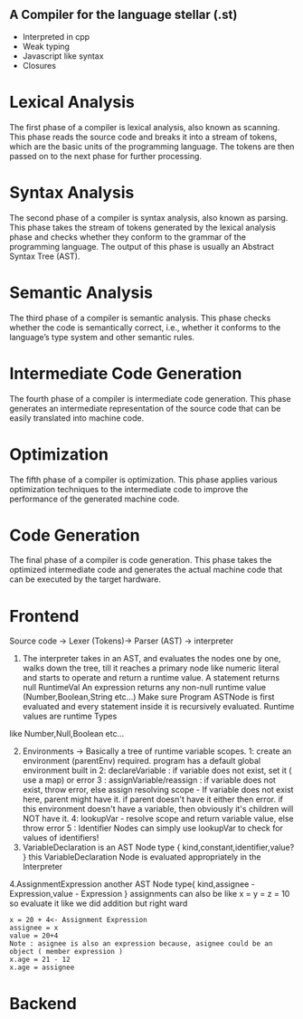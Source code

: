 ## A Compiler for the language stellar (.st)

- Interpreted in cpp
- Weak typing
- Javascript like syntax
- Closures

# Lexical Analysis

The first phase of a compiler is lexical analysis, also known as scanning. This phase reads the source code and breaks it into a stream of tokens, which are the basic units of the programming language. The tokens are then passed on to the next phase for further processing.

# Syntax Analysis

The second phase of a compiler is syntax analysis, also known as parsing. This phase takes the stream of tokens generated by the lexical analysis phase and checks whether they conform to the grammar of the programming language. The output of this phase is usually an Abstract Syntax Tree (AST).

# Semantic Analysis

The third phase of a compiler is semantic analysis. This phase checks whether the code is semantically correct, i.e., whether it conforms to the language’s type system and other semantic rules.

# Intermediate Code Generation

The fourth phase of a compiler is intermediate code generation. This phase generates an intermediate representation of the source code that can be easily translated into machine code.

# Optimization

The fifth phase of a compiler is optimization. This phase applies various optimization techniques to the intermediate code to improve the performance of the generated machine code.

# Code Generation

The final phase of a compiler is code generation. This phase takes the optimized intermediate code and generates the actual machine code that can be executed by the target hardware.

# Frontend

Source code -> Lexer (Tokens)-> Parser (AST) -> interpreter

1. The interpreter takes in an AST, and evaluates the nodes one by one, walks down the tree,
   till it reaches a primary node like numeric literal and starts to operate and return a
   runtime value.
   A statement returns null RuntimeVal
   An expression returns any non-null runtime value (Number,Boolean,String etc...)
   Make sure Program ASTNode is first evaluated and every statement inside it is recursively evaluated.
   Runtime values are runtime Types

like Number,Null,Boolean etc...

2. Environments -> Basically a tree of runtime variable scopes.
   1: create an environment (parentEnv) required.
   program has a default global environment built in
   2: declareVariable : if variable does not exist, set it ( use a map) or error
   3 : assignVariable/reassign : if variable does not exist, throw error, else assign
   resolving scope - If variable does not exist here, parent might have it. if parent doesn't have it either then error.
   if this environment doesn't have a variable, then obviously it's children will NOT have it.
   4: lookupVar - resolve scope and return variable value, else throw error
   5 : Identifier Nodes can simply use lookupVar to check for values of identifiers!
3. VariableDeclaration is an AST Node type
   {
   kind,constant,identifier,value?
   }
   this VariableDeclaration Node is evaluated appropriately in the Interpreter

4.AssignmentExpression another AST Node type{
kind,assignee - Expression,value - Expression
}
assignments can also be like
x = y = z = 10
so evaluate it like we did addition but right ward

    x = 20 + 4<- Assignment Expression
    assignee = x
    value = 20+4
    Note : asignee is also an expression because, asignee could be an object ( member expression )
    x.age = 21 - 12
    x.age = assignee

# Backend
